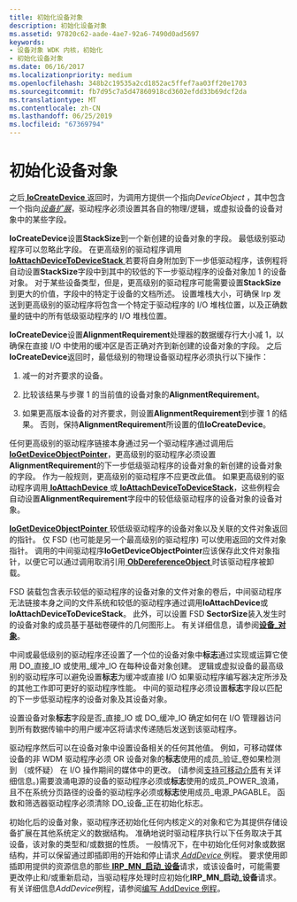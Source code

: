 ```yaml
---
title: 初始化设备对象
description: 初始化设备对象
ms.assetid: 97820c62-aade-4ae7-92a6-7490d0ad5697
keywords:
- 设备对象 WDK 内核，初始化
- 初始化设备对象
ms.date: 06/16/2017
ms.localizationpriority: medium
ms.openlocfilehash: 348b2c19535a2cd1852ac5ffef7aa03ff20e1703
ms.sourcegitcommit: fb7d95c7a5d47860918cd3602efdd33b69dcf2da
ms.translationtype: MT
ms.contentlocale: zh-CN
ms.lasthandoff: 06/25/2019
ms.locfileid: "67369794"
---
```

# <a name="initializing-a-device-object"></a>初始化设备对象





之后[ **IoCreateDevice** ](https://docs.microsoft.com/windows-hardware/drivers/ddi/content/wdm/nf-wdm-iocreatedevice)返回时，为调用方提供一个指向*DeviceObject* ，其中包含一个指向[*设备扩展*](device-extensions.md)，驱动程序必须设置其各自的物理/逻辑，或虚拟设备的设备对象中的某些字段。

**IoCreateDevice**设置**StackSize**到一个新创建的设备对象的字段。 最低级别驱动程序可以忽略此字段。 在更高级别的驱动程序调用[ **IoAttachDeviceToDeviceStack** ](https://docs.microsoft.com/windows-hardware/drivers/ddi/content/wdm/nf-wdm-ioattachdevicetodevicestack)若要将自身附加到下一步低驱动程序，该例程将自动设置**StackSize**字段中到其中的较低的下一步驱动程序的设备对象加 1 的设备对象。 对于某些设备类型，但是，更高级别的驱动程序可能需要设置**StackSize**到更大的价值，字段中的特定于设备的文档所述。 设置堆栈大小，可确保 Irp 发送到更高级别的驱动程序将包含一个特定于驱动程序的 I/O 堆栈位置，以及正确数量的链中的所有低级驱动程序的 I/O 堆栈位置。

**IoCreateDevice**设置**AlignmentRequirement**处理器的数据缓存行大小减 1，以确保在直接 I/O 中使用的缓冲区是否正确对齐到新创建的设备对象的字段。 之后**IoCreateDevice**返回时，最低级别的物理设备驱动程序必须执行以下操作：

1.  减一的对齐要求的设备。

2.  比较该结果与步骤 1 的当前值的设备对象的**AlignmentRequirement**。

3.  如果更高版本设备的对齐要求，则设置**AlignmentRequirement**到步骤 1 的结果。 否则，保持**AlignmentRequirement**所设置的值**IoCreateDevice**。

任何更高级别的驱动程序链接本身通过另一个驱动程序通过调用后[ **IoGetDeviceObjectPointer**](https://docs.microsoft.com/windows-hardware/drivers/ddi/content/wdm/nf-wdm-iogetdeviceobjectpointer)，更高级别的驱动程序必须设置**AlignmentRequirement**的下一步低级驱动程序的设备对象的新创建的设备对象的字段。 作为一般规则，更高级别的驱动程序不应更改此值。 如果更高级别的驱动程序调用[ **IoAttachDevice** ](https://docs.microsoft.com/windows-hardware/drivers/ddi/content/wdm/nf-wdm-ioattachdevice)或[ **IoAttachDeviceToDeviceStack**](https://docs.microsoft.com/windows-hardware/drivers/ddi/content/wdm/nf-wdm-ioattachdevicetodevicestack)，这些例程会自动设置**AlignmentRequirement**字段中的较低级驱动程序的设备对象的设备对象。

[**IoGetDeviceObjectPointer** ](https://docs.microsoft.com/windows-hardware/drivers/ddi/content/wdm/nf-wdm-iogetdeviceobjectpointer)较低级驱动程序的设备对象以及关联的文件对象返回的指针。 仅 FSD (也可能是另一个最高级别的驱动程序) 可以使用返回的文件对象指针。 调用的中间驱动程序**IoGetDeviceObjectPointer**应该保存此文件对象指针，以便它可以通过调用取消引用[ **ObDereferenceObject** ](https://docs.microsoft.com/windows-hardware/drivers/ddi/content/wdm/nf-wdm-obdereferenceobject)时该驱动程序被卸载。

FSD 装载包含表示较低的驱动程序的设备对象的文件对象的卷后，中间驱动程序无法链接本身之间的文件系统和较低的驱动程序通过调用**IoAttachDevice**或**IoAttachDeviceToDeviceStack**。 此外，可以设置 FSD **SectorSize**装入发生时的设备对象的成员基于基础卷硬件的几何图形上。 有关详细信息，请参阅[**设备\_对象**](https://docs.microsoft.com/windows-hardware/drivers/ddi/content/wdm/ns-wdm-_device_object)。

中间或最低级别的驱动程序还设置了一个位的设备对象中**标志**通过实现或运算它使用 DO\_直接\_IO 或使用\_缓冲\_IO 在每种设备对象创建。 逻辑或虚拟设备的最高级别的驱动程序可以避免设置**标志**为缓冲或直接 I/O 如果驱动程序编写器决定所涉及的其他工作即可更好的驱动程序性能。 中间的驱动程序必须设置**标志**字段以匹配的下一步低驱动程序的设备对象及其设备对象。

设置设备对象**标志**字段是否\_直接\_IO 或 DO\_缓冲\_IO 确定如何在 I/O 管理器访问到所有数据传输中的用户缓冲区将请求传递随后发送到该驱动程序。

驱动程序然后可以在设备对象中设置设备相关的任何其他值。 例如，可移动媒体设备的非 WDM 驱动程序必须 OR 设备对象的**标志**使用的成员\_验证\_卷如果检测到 （或怀疑） 在 I/O 操作期间的媒体中的更改。 (请参阅[支持可移动介质](supporting-removable-media.md)有关详细信息。)需要浪涌电源的设备的驱动程序必须或**标志**使用的成员\_POWER\_浪涌，且不在系统分页路径的设备的驱动程序必须或**标志**使用成员\_电源\_PAGABLE。 函数和筛选器驱动程序必须清除 DO\_设备\_正在初始化标志。

初始化后的设备对象，驱动程序还初始化任何内核定义的对象和它为其提供存储设备扩展在其他系统定义的数据结构。 准确地说时驱动程序执行以下任务取决于其设备，该对象的类型和/或数据的性质。 一般情况下，在中初始化任何对象或数据结构，并可以保留通过即插即用的开始和停止请求[ *AddDevice* ](https://docs.microsoft.com/windows-hardware/drivers/ddi/content/wdm/nc-wdm-driver_add_device)例程。 要求使用即插即用提供的资源信息的那些[ **IRP\_MN\_启动\_设备**](https://docs.microsoft.com/windows-hardware/drivers/kernel/irp-mn-start-device)请求，或该设备时，可能需要更改停止和/或重新启动，当驱动程序处理时应初始化**IRP\_MN\_启动\_设备**请求。 有关详细信息*AddDevice*例程，请参阅[编写 AddDevice 例程](writing-an-adddevice-routine.md)。

 

 




